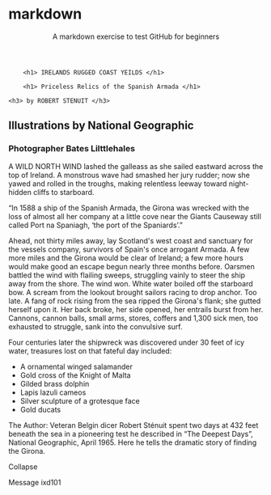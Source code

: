 # markdown
<header>A markdown exercise to test GitHub for beginners</header>
<html>
<head>
        <meta charset="utf-8">
        <meta http-equiv="X-UA-Compatible" content="IE=chrome">
        <title>Markdown excerise</title>
        <meta name="description" content="An interactive getting started guide for Brackets.">
    </head>
    
        <h1> IRELANDS RUGGED COAST YEILDS </h1>
        
        <h1> Priceless Relics of the Spanish Armada </h1>
        
    <h3> by ROBERT STENUIT </h3>
     
<h2> Illustrations by National Geographic </h2>

<h3> Photographer Bates Lilttlehales </h3>

<p> A WILD NORTH WIND lashed the galleass as she sailed eastward across the top of Ireland. A monstrous wave had smashed her jury rudder; now she yawed and rolled in the troughs, making relentless leeway toward night-hidden cliffs to starboard.</p>

<p> “In 1588 a ship of the Spanish Armada, the Girona was wrecked with the loss of almost all her company at a little cove near the Giants Causeway still called Port na Spaniagh, ‘the port of the Spaniards’.” </p>


<p>Ahead, not thirty miles away, lay Scotland's west coast and sanctuary for the vessels company, survivors of Spain's once arrogant Armada. A few more miles and the Girona would be clear of Ireland; a few more hours would make good an escape begun nearly three months before. Oarsmen battled the wind with flailing sweeps, struggling vainly to steer the ship away from the shore.
The wind won. White water boiled off the starboard bow. A scream from the lookout brought sailors racing to drop anchor. Too late. A fang of rock rising from the sea ripped the Girona's flank; she gutted herself upon it. Her back broke, her side opened, her entrails burst from her. Cannons, cannon balls, small arms, stores, coffers and 1,300 sick men, too exhausted to struggle, sank into the convulsive surf.</p>



<p>Four centuries later the shipwreck was discovered under 30 feet of icy water, treasures lost on that fateful day included:
<ul>
<li>A ornamental winged salamander</li>

<li>Gold cross of the Knight of Malta</li>

<li>Gilded brass dolphin </li>

<li>Lapis lazuli cameos </li>

<li>Silver sculpture of a grotesque face </li>

<li> Gold ducats </li>

</ul>

<footer>The Author: Veteran Belgin dicer Robert Sténuit spent two days at 432 feet beneath the sea in a pioneering test he described in “The Deepest Days”, National Geographic, April 1965. Here he tells the dramatic story of finding the Girona.</footer>

<p>Collapse</p>


Message ixd101

</html>
